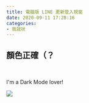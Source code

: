 ```yaml
---
title: 電腦版 LINE 更新登入視窗
date: 2020-09-11 17:28:16
categories: 
- 我就吠
---
```


## 顏色正確（？

<br />

I'm a Dark Mode lover!

<div style="display: block;">
  <img src="/images/line_login_dark.png" />
</div>